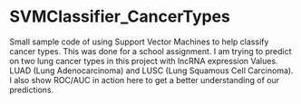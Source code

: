 # SVMClassifier_CancerTypes
Small sample code of using Support Vector Machines to help classify cancer types. This was done for a school assignment. I am trying to predict on two lung cancer types in this project with lncRNA expression Values. LUAD (Lung Adenocarcinoma) and LUSC (Lung Squamous Cell Carcinoma). I also show ROC/AUC in action here to get a better understanding of our predictions.
